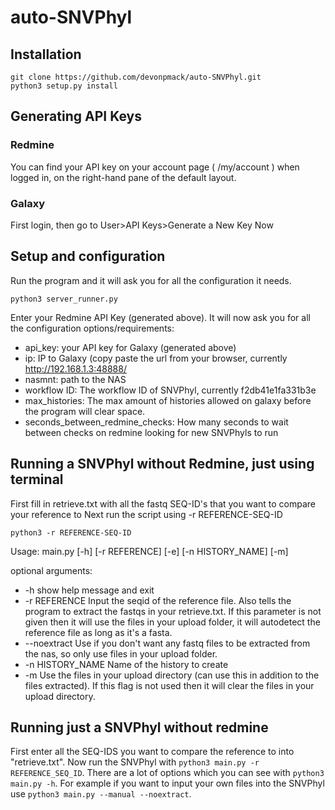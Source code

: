 # auto-SNVPhyl
## Installation
```console
git clone https://github.com/devonpmack/auto-SNVPhyl.git
python3 setup.py install
```
## Generating API Keys
### Redmine
You can find your API key on your account page ( /my/account ) when logged in, on the right-hand pane of the default layout.
### Galaxy
First login, then go to User>API Keys>Generate a New Key Now

## Setup and configuration
Run the program and it will ask you for all the configuration it needs.
```console
python3 server_runner.py
```
Enter your Redmine API Key (generated above).
It will now ask you for all the configuration options/requirements:
- api_key: your API key for Galaxy (generated above)
- ip: IP to Galaxy (copy paste the url from your browser, currently http://192.168.1.3:48888/
- nasmnt: path to the NAS
- workflow ID: The workflow ID of SNVPhyl, currently f2db41e1fa331b3e
- max_histories: The max amount of histories allowed on galaxy before the program will clear space.
- seconds_between_redmine_checks: How many seconds to wait between checks on redmine looking for new SNVPhyls to run

## Running a SNVPhyl without Redmine, just using terminal
First fill in retrieve.txt with all the fastq SEQ-ID's that you want to compare your reference to
Next run the script using -r REFERENCE-SEQ-ID
```console
python3 -r REFERENCE-SEQ-ID
```
Usage:
main.py [-h] [-r REFERENCE] [-e] [-n HISTORY_NAME] [-m]

optional arguments:
- -h show help message and exit
- -r REFERENCE Input the seqid of the reference file. Also tells the program to extract the fastqs in your retrieve.txt. If              this parameter is not given then it will use the files in your upload folder, it will autodetect the reference file as long as it's a fasta.
- --noextract Use if you don't want any fastq files to be extracted from the nas, so only use files in your upload folder.
- -n HISTORY_NAME Name of the history to create
- -m Use the files in your upload directory (can use this in addition to the files extracted). If this flag is not used then it will clear the files in your upload directory.

## Running just a SNVPhyl without redmine
First enter all the SEQ-IDS you want to compare the reference to into "retrieve.txt". Now run the SNVPhyl with `python3 main.py -r REFERENCE_SEQ_ID`. There are a lot of options which you can see with `python3 main.py -h`. For example if you want to input your own files into the SNVPhyl use `python3 main.py --manual --noextract`.
